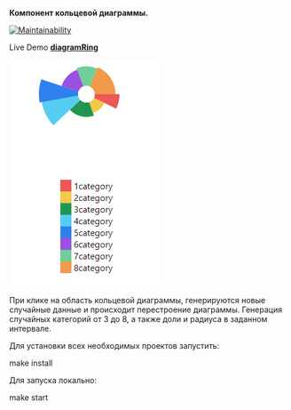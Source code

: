 **Компонент кольцевой диаграммы.**

[![Maintainability](https://api.codeclimate.com/v1/badges/a3905c163e566477e16a/maintainability)](https://codeclimate.com/github/21aLeX/diagram_ring/maintainability)

Live Demo [**diagramRing**](https://diagram-ring.vercel.app/)

![Demo](https://github.com/21aLeX/diagram_ring/blob/master/src/assets/demo.PNG)

При клике на область кольцевой диаграммы, генерируются новые случайные данные и происходит перестроение диаграммы.
Генерация случайных категорий от 3 до 8, а также доли и радиуса в заданном интервале.

Для установки всех необходимых проектов запустить:

make install

Для запуска локально:

make start
